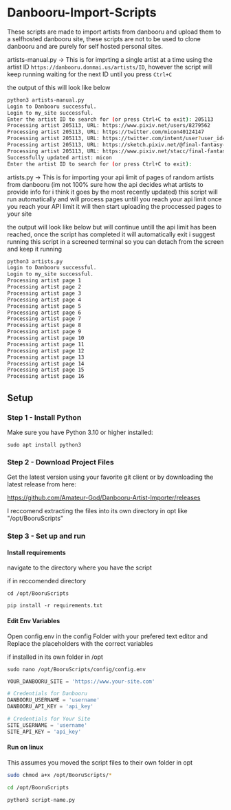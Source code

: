 # Danbooru-Import-Scripts

These scripts are made to import artists from danbooru and upload them to a selfhosted danbooru site, these scripts are not to be used to clone danbooru and are purely for self hosted personal sites.

artists-manual.py -> This is for imprting a single artist at a time using the artist ID ``https://danbooru.donmai.us/artists/ID``, however the script will keep running waiting for the next ID until you press ``Ctrl+C``

the output of this will look like below

```bash
python3 artists-manual.py
Login to Danbooru successful.
Login to my_site successful.
Enter the artist ID to search for (or press Ctrl+C to exit): 205113
Processing artist 205113, URL: https://www.pixiv.net/users/8279562
Processing artist 205113, URL: https://twitter.com/micon40124147
Processing artist 205113, URL: https://twitter.com/intent/user?user_id=1259809228035813378
Processing artist 205113, URL: https://sketch.pixiv.net/@final-fantasy-leo
Processing artist 205113, URL: https://www.pixiv.net/stacc/final-fantasy-leo
Successfully updated artist: micon
Enter the artist ID to search for (or press Ctrl+C to exit): 
```

artists.py -> This is for importing your api limit of pages of random artists from danbooru (im not 100% sure how the api decides what artists to provide info for i think it goes by the most recently updated) this script will run automatically and will process pages untill you reach your api limit once you reach your API limit it will then start uploading the proccessed pages to your site

the output will look like below but will continue untill the api limit has been reached, once the script has completed it will automatically exit
i suggest running this script in a screened terminal so you can detach from the screen and keep it running

```bash
python3 artists.py
Login to Danbooru successful.
Login to my_site successful.
Processing artist page 1
Processing artist page 2
Processing artist page 3
Processing artist page 4
Processing artist page 5
Processing artist page 6
Processing artist page 7
Processing artist page 8
Processing artist page 9
Processing artist page 10
Processing artist page 11
Processing artist page 12
Processing artist page 13
Processing artist page 14
Processing artist page 15
Processing artist page 16
```

## Setup

### Step 1 - Install Python

Make sure you have Python 3.10 or higher installed:

```
sudo apt install python3
```

### Step 2 - Download Project Files

Get the latest version using your favorite git client or by downloading the latest release from here:

https://github.com/Amateur-God/Danbooru-Artist-Importer/releases

I reccomend extracting the files into its own directory in opt like "/opt/BooruScripts"

### Step 3 - Set up and run

#### Install requirements

navigate to the directory where you have the script

if in reccomended directory

```
cd /opt/BooruScripts
```

```
pip install -r requirements.txt
```

#### Edit Env Variables

Open config.env in the config Folder with your prefered text editor and Replace the placeholders with the correct variables

if installed in its own folder in /opt

```
sudo nano /opt/BooruScripts/config/config.env
```

```py
YOUR_DANBOORU_SITE = 'https://www.your-site.com'

# Credentials for Danbooru
DANBOORU_USERNAME = 'username'
DANBOORU_API_KEY = 'api_key'

# Credentials for Your Site
SITE_USERNAME = 'username'
SITE_API_KEY = 'api_key'
``` 

#### Run on linux

This assumes you moved the script files to their own folder in opt

```bash
sudo chmod a+x /opt/BooruScripts/*
```

```bash
cd /opt/BooruScripts
```

```bash
python3 script-name.py
```